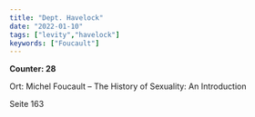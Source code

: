 ```yaml
---
title: "Dept. Havelock"
date: "2022-01-10"
tags: ["levity","havelock"]
keywords: ["Foucault"]
---
```

**Counter: 28**

Ort: Michel Foucault – The History of Sexuality: An Introduction

Seite 163